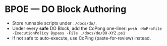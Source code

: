 # BPOE — DO Block Authoring
- Store runnable scripts under `./docs/do/`.
- Under every **safe** DO Block, add the CoPong one-liner:
  `pwsh -NoProfile -ExecutionPolicy Bypass -File ./docs/do/DO-XYZ.ps1`
- If not safe to auto-execute, use CoPing (paste-for-review) instead.
